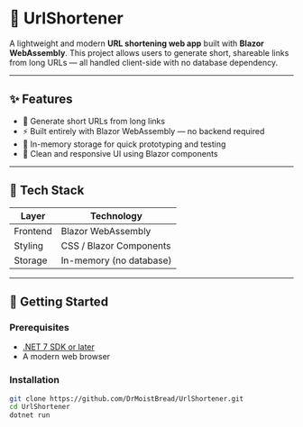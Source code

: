 # 🔗 UrlShortener

A lightweight and modern **URL shortening web app** built with **Blazor WebAssembly**. This project allows users to generate short, shareable links from long URLs — all handled client-side with no database dependency.

---

## ✨ Features

- 🔗 Generate short URLs from long links  
- ⚡ Built entirely with Blazor WebAssembly — no backend required  
- 🧠 In-memory storage for quick prototyping and testing  
- 🎨 Clean and responsive UI using Blazor components  

---

## 🧰 Tech Stack

| Layer    | Technology         |
|----------|--------------------|
| Frontend | Blazor WebAssembly |
| Styling  | CSS / Blazor Components |
| Storage  | In-memory (no database) |

---

## 🚀 Getting Started

### Prerequisites

- [.NET 7 SDK or later](https://dotnet.microsoft.com/en-us/download)
- A modern web browser

### Installation

```bash
git clone https://github.com/DrMoistBread/UrlShortener.git
cd UrlShortener
dotnet run
